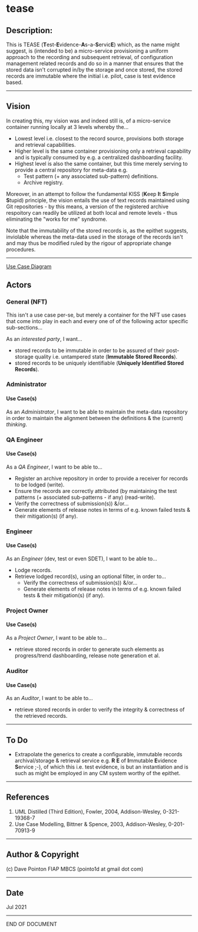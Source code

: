 # tease

## Description:

This is TEASE (**T**est-**E**vidence-**A**s-a-**S**ervic**E**) which, as the name might suggest, is (intended to be) a micro-service provisioning a uniform approach to the recording and subsequent retrieval, of configuration management related records and do so in a manner that ensures that the stored data isn't corrupted in/by the storage and once stored, the stored records are immutable where the initial i.e. pilot, case is test evidence based.

---

## Vision

In creating this, my vision was and indeed still is, of a micro-service container running locally at 3 levels whereby the...
- Lowest level i.e. closest to the record source, provisions both storage and retrieval capabilities.
- Higher level is the same container provisioning only a retrieval capability and is typically consumed by e.g. a centralized dashboarding facility.
- Highest level is also the same container, but this time merely serving to provide a central repository for meta-data e.g. 
    - Test pattern (+ any associated sub-pattern) definitions.
    - Archive registry. 

Moreover, in an attempt to follow the fundamental KISS (**K**eep **I**t **S**imple **S**tupid) principle, the vision entails the use of text records maintained using Git repositories - by this means, a version of the registered archive respoitory can readily be utilized at both local and remote levels - thus eliminating the "works for me" syndrome.

Note that the immutability of the stored records is, as the epithet suggests, inviolable whereas the meta-data used in the storage of the records isn't and may thus be modified ruled by the rigour of appropriate change procedures.

---

[Use Case Diagram](UML/tease.ucase.violet.html)

## Actors

### General (NFT)

This isn't a use case per-se, but merely a container for the NFT use cases that come into play in each and every one of of the following actor specific sub-sections...

As an _interested party_, I want...

- stored records to be immutable in order to be assured of their post-storage quality i.e. untampered state (**Immutable Stored Records**).
- stored records to be uniquely identifiable (**Uniquely Identified Stored Records**).

### Administrator

#### Use Case(s)

As an _Administrator_, I want to be able to maintain the meta-data repository in order to maintain the alignment between the definitions & the (current) _thinking_.

### QA Engineer

#### Use Case(s)

As a _QA Engineer_,  I want to be able to...
- Register an archive repository in order to provide a receiver for records to be lodged (write).
- Ensure the records are correctly attributed (by maintaining the test patterns (+ associated sub-patterns - if any) (read-write).
- Verify the correctness of submission(s)) &/or...
- Generate elements of release notes in terms of e.g. known failed tests & their mitigation(s) (if any).

### Engineer

#### Use Case(s)

As an _Engineer_ (dev, test or even SDET), I want to be able to...
- Lodge records.
- Retrieve lodged record(s), using an optional filter, in order to...
    - Verify the correctness of submission(s)) &/or...
    - Generate elements of release notes in terms of e.g. known failed tests & their mitigation(s) (if any).

### Project Owner

#### Use Case(s)

As a  _Project  Owner_, I want to be able to...
- retrieve stored records in order to generate such elements as progress/trend dashboarding, release note generation et al.

### Auditor

#### Use Case(s)

As an _Auditor_, I want to be able to...
- retrieve stored records in order to verify the integrity & correctness of the retrieved records.

---

## To Do

- Extrapolate the generics to create a configurable, immutable records archival/storage & retrieval service e.g. **R** **E** of **I**mmutable **E**vidence **S**ervice ;-), of which this i.e. test evidence, is but an instantiation and is such as might be employed in any CM system worthy of the epithet.

---

## References
1. UML Distilled (Third Edition), Fowler, 2004, Addison-Wesley, 0-321-19368-7
2. Use Case Modelling, Bittner & Spence, 2003, Addison-Wesley, 0-201-70913-9


---

## Author & Copyright

(c) Dave Pointon FIAP MBCS (pointo1d at gmail dot com)

---

## Date

Jul 2021

---

END OF DOCUMENT
